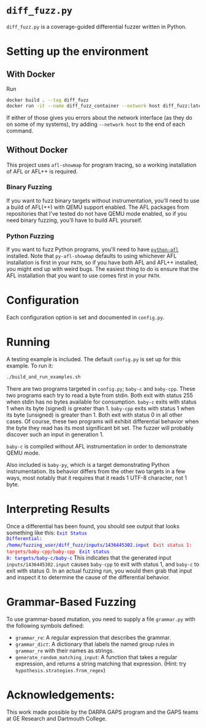# `diff_fuzz.py`
`diff_fuzz.py` is a coverage-guided differential fuzzer written in Python.

# Setting up the environment

## With Docker
Run
```sh
docker build . --tag diff_fuzz
docker run -it --name diff_fuzz_container --network host diff_fuzz:latest /bin/bash
```

If either of those gives you errors about the network interface (as they do on some of my systems), try adding `--network host` to the end of each command.

## Without Docker
This project uses `afl-showmap` for program tracing, so a working installation of AFL or AFL++ is required.

### Binary Fuzzing
If you want to fuzz binary targets without instrumentation, you'll need to use a build of AFL(++) with QEMU support enabled.
The AFL packages from repositories that I've tested do not have QEMU mode enabled, so if you need binary fuzzing, you'll have to build AFL yourself.

### Python Fuzzing
If you want to fuzz Python programs, you'll need to have [`python-afl`](https://github.com/jwilk/python-afl) installed.
Note that `py-afl-showmap` defaults to using whichever AFL installation is first in your `PATH`, so if you have both AFL and AFL++ installed, you might end up with weird bugs.
The easiest thing to do is ensure that the AFL installation that you want to use comes first in your `PATH`.

# Configuration
Each configuration option is set and documented in `config.py`.

# Running
A testing example is included. The default `config.py` is set up for this example.
To run it:
```sh
./build_and_run_examples.sh
```

There are two programs targeted in `config.py`; `baby-c` and `baby-cpp`.
These two programs each try to read a byte from stdin.
Both exit with status 255 when stdin has no bytes available for consumption.
`baby-c` exits with status 1 when its byte (signed) is greater than 1.
`baby-cpp` exits with status 1 when its byte (unsigned) is greater than 1.
Both exit with status 0 in all other cases.
Of course, these two programs will exhibit differential behavior when the byte they read has its most significant bit set.
The fuzzer will probably discover such an input in generation 1.

`baby-c` is compiled without AFL instrumentation in order to demonstrate QEMU mode.

Also included is `baby-py`, which is a target demonstrating Python instrumentation.
Its behavior differs from the other two targets in a few ways, most notably that it requires that it reads 1 UTF-8 character, not 1 byte.

# Interpreting Results
Once a differential has been found, you should see output that looks something like this:
<code style="color : blue">Exit Status Differential: /home/fuzzing_user/diff_fuzz/inputs/1436445302.input</code>
<code style="color : red">    Exit status 1:	targets/baby-cpp/baby-cpp</code>
<code style="color : blue">    Exit status 0:	targets/baby-c/baby-c</code>
This indicates that the generated input `inputs/1436445302.input` causes `baby-cpp` to exit with status 1, and `baby-c` to exit with status 0.
In an actual fuzzing run, you would then grab that input and inspect it to determine the cause of the differential behavior.

# Grammar-Based Fuzzing
To use grammar-based mutation, you need to supply a file `grammar.py` with the following symbols defined:
- `grammar_re`:   A regular expression that describes the grammar.
- `grammar_dict`: A dictionary that labels the named group rules in `grammar_re` with their names as strings.
- `generate_random_matching_input`: A function that takes a regular expression, and returns a string matching that expression. (Hint: try `hypothesis.strategies.from_regex`)

# Acknowledgements:
This work made possible by the DARPA GAPS program and the GAPS teams at GE Research and Dartmouth College.
